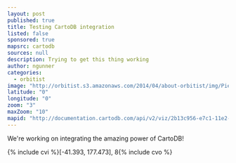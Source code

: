 ```yaml
---
layout: post
published: true
title: Testing CartoDB integration
listed: false
sponsored: true
mapsrc: cartodb
sources: null
description: Trying to get this thing working
author: ngunner
categories: 
  - orbitist
image: "http://orbitist.s3.amazonaws.com/2014/04/about-orbitist/img/Piers_Sellers_spacewalkedit.jpg"
latitude: "0"
longitude: "0"
zoom: "3"
maxZoom: "10"
mapid: "http://documentation.cartodb.com/api/v2/viz/2b13c956-e7c1-11e2-806b-5404a6a683d5/viz.json"
---
```


We're working on integrating the amazing power of CartoDB!

{% include cvi %}[-41.393, 177.473], 8{% include cvo %}